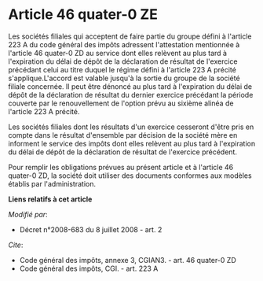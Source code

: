 # Article 46 quater-0 ZE

Les sociétés filiales qui acceptent de faire partie du groupe défini à l'article 223 A du code général des impôts adressent
l'attestation mentionnée à l'article 46 quater-0 ZD au service dont elles relèvent au plus tard à l'expiration du délai de
dépôt de la déclaration de résultat de l'exercice précédant celui au titre duquel le régime défini à l'article 223 A précité
s'applique.L'accord est valable jusqu'à la sortie du groupe de la société filiale concernée. Il peut être dénoncé au plus
tard à l'expiration du délai de dépôt de la déclaration de résultat du dernier exercice précédant la période couverte par le
renouvellement de l'option prévu au sixième alinéa de l'article 223 A précité. 

Les sociétés filiales dont les résultats d'un exercice cesseront d'être pris en compte dans le résultat d'ensemble par
décision de la société mère en informent le service des impôts dont elles relèvent au plus tard à l'expiration du délai de
dépôt de la déclaration de résultat de l'exercice précédent. 

Pour remplir les obligations prévues au présent article et à l'article 46 quater-0 ZD, la société doit utiliser des documents
conformes aux modèles établis par l'administration.

**Liens relatifs à cet article**

_Modifié par_:

  - Décret n°2008-683 du 8 juillet 2008 - art. 2

_Cite_:

  - Code général des impôts, annexe 3, CGIAN3. - art. 46 quater-0 ZD
  - Code général des impôts, CGI. - art. 223 A
